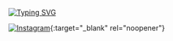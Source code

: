<!-- ### Hi there 👋 -->
[![Typing SVG](https://readme-typing-svg.demolab.com?font=Fira+Code&pause=1000&color=A67C00&center=true&width=435&lines=Software+Engineer)](https://git.io/typing-svg)

<!-- <a href="http://instagram.com/erik.harutyunyan33" target="_blank">  -->
[![Instagram](https://img.shields.io/badge/Instagram-%23E4405F.svg?style=for-the-badge&logo=Instagram&logoColor=white)](http://instagram.com/erik.harutyunyan33){:target="_blank" rel="noopener"} 
<!-- </a> -->


<!--
**ErikHarutyunyan/ErikHarutyunyan** is a ✨ _special_ ✨ repository because its `README.md` (this file) appears on your GitHub profile.

Here are some ideas to get you started:

- 🔭 I’m currently working on ...
- 🌱 I’m currently learning ...
- 👯 I’m looking to collaborate on ...
- 🤔 I’m looking for help with ...
- 💬 Ask me about ...
- 📫 How to reach me: ...
- 😄 Pronouns: ...
- ⚡ Fun fact: ...
-->
